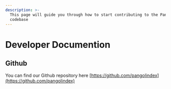 ```yaml
---
description: >-
  This page will guide you through how to start contributing to the Pangolin
  codebase
---
```


# Developer Documention

## Github

You can find our Github repository here [https://github.com/pangolindex](https://github.com/pangolindex)

